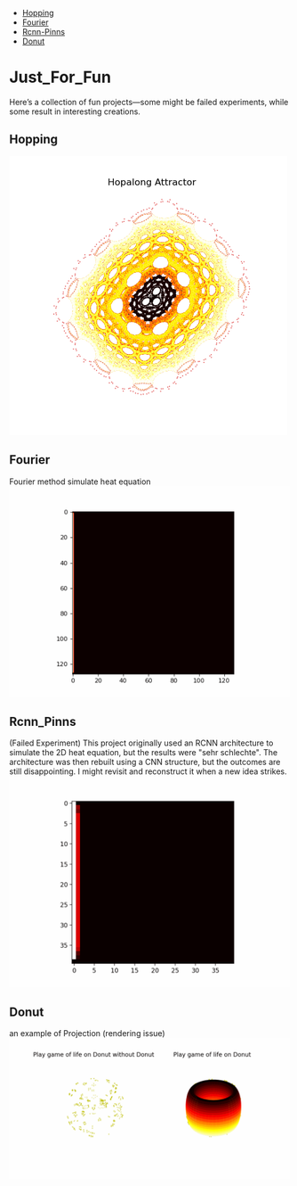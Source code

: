 - [Hopping](#Hopping)
- [Fourier](#Fourier)
- [Rcnn-Pinns](#Rcnn_Pinns)
- [Donut](#Donut)

# Just_For_Fun
Here’s a collection of fun projects—some might be failed experiments, while some result in interesting creations. 

## Hopping
![Hopping](./results/hopalong_attractor.png)

## Fourier
Fourier method simulate heat equation
![Fourier](./results/heat_eq.gif)

## Rcnn_Pinns
(Failed Experiment)
This project originally used an RCNN architecture to simulate the 2D heat equation, but the results were "sehr schlechte". The architecture was then rebuilt using a CNN structure, but the outcomes are still disappointing. I might revisit and reconstruct it when a new idea strikes.
![Rcnn-Pinns](./results/rcnn_pinns.gif)

## Donut
an example of Projection (rendering issue)
![Donut](./results/donut.gif)